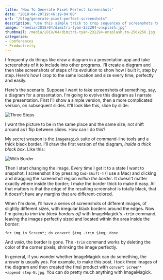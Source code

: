 ```yaml
---
title: 'How To Generate Pixel Perfect Screenshots'
date: "2018-04-20T19:46:19-04:00"
url: "/blog/generate-pixel-perfect-screenshots"
description: "Use this simple trick to crop sequences of screenshots to exactly the same dimensions and location."
image: "/media/2018/04/dimitri-tyan-232294-unsplash.jpg"
thumbnail: /media/2018/04/dimitri-tyan-232294-unsplash.tn-256x256.jpg
categories:
- Conferences
- Productivity
---
```

I frequently do things like draw a diagram in a presentation app and take
screenshots of it to include into other programs. I'll create a diagram and then
take screenshots of steps of its evolution to show how I built it, step by step.
Here's how I crop to the same location and size every time, perfectly and
easily.

<!--more-->

Here's the scenario. Suppose I want to take screenshots of something, say, a
diagram for a presentation. I'm going to evolve this diagram as I narrate the
presentation. First I'll show a simple version, then a more complicated version,
on subsequent slides. It'll look like this, slide by slide:

![Three Steps](/media/2018/04/step-N.jpg)

I want the picture to be in the same place and the same
size, not shift around as I flip between slides. How can I do this?

My secret weapon is the `imagemagick` suite of command-line tools and a thick
black border. I'll draw the first version of the diagram, *inside a thick
black box*. Like this:

![With Border](/media/2018/04/with-border.png)

Then I start changing the image. Every time I get it to a state I want to
snapshot, I screenshot it by pressing `Cmd-Shift-4` (I use a Mac) and clicking
and dragging the screenshot region *within the border*. It doesn't matter
exactly where inside the border; I make the border thick to make it easy. All
that matters is that the edge of the resulting screenshot is totally black, that
it doesn't have any margins that are different-colored.

When I'm done, I'll have a series of screenshots of different images, of
slightly different sizes, with irregular black borders around the edges. Now I'm
going to *trim the black borders off* with ImageMagick's `-trim` command,
leaving the images perfectly sized and located within the area inside the
border:

    for img in Screen*; do convert $img -trim $img; done

And *voila*, the border is gone. The `-trim` command works by deleting the color
of the corner pixels, shrinking the image perfectly.

In general, if you wonder whether ImageMagick can do something, the answer is
usually yes. For example, to make this post, I took three images of the diagram
and then created the final product with `convert Screen* +append step-N.jpg`.
You can do pretty much anything with ImageMagick.
